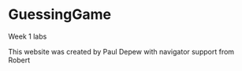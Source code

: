 # GuessingGame
Week 1 labs

This website was created by Paul Depew with navigator support from Robert